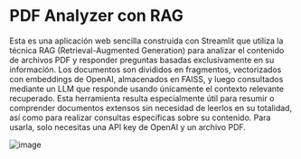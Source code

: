 # PDF Analyzer con RAG

Esta es una aplicación web sencilla construida con Streamlit que utiliza la técnica RAG (Retrieval-Augmented Generation) para analizar el contenido de archivos PDF y responder preguntas basadas exclusivamente en su información. Los documentos son divididos en fragmentos, vectorizados con embeddings de OpenAI, almacenados en FAISS, y luego consultados mediante un LLM que responde usando únicamente el contexto relevante recuperado.  Esta herramienta resulta especialmente útil para resumir o comprender documentos extensos sin necesidad de leerlos en su totalidad, así como para realizar consultas específicas sobre su contenido. Para usarla, solo necesitas una API key de OpenAI y un archivo PDF.



![image](https://github.com/user-attachments/assets/bf221c9f-c33d-45e5-bdb1-196291c7aed7)
